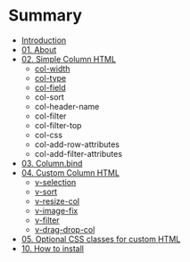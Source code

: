 # Summary

* [Introduction](README.md)
* [01. About](chap01/README.md)
* [02. Simple Column HTML](chap02/README.md)
   * [col-width](chap02/col-width.md)
   * [col-type](chap02/col-type.md)
   * [col-field](chap02/col-field.md)
   * col-sort
   * col-header-name
   * col-filter
   * col-filter-top
   * col-css
   * col-add-row-attributes
   * col-add-filter-attributes
* [03. Column.bind](chap03/README.md)
* [04. Custom Column HTML](chap04/README.md)
   * [v-selection](chap04/v-selection.md)
   * [v-sort](chap04/v-sort.md)
   * [v-resize-col](chap04/v-resize-col.md)
   * [v-image-fix](chap04/v-image-fix.md)
   * [v-filter](chap04/v-filter.md)
   * [v-drag-drop-col](chap04/v-drag-drop-col.md)
* [05. Optional CSS classes for custom HTML](chap05/README.md)
* [10. How to install](chap10/README.md)

